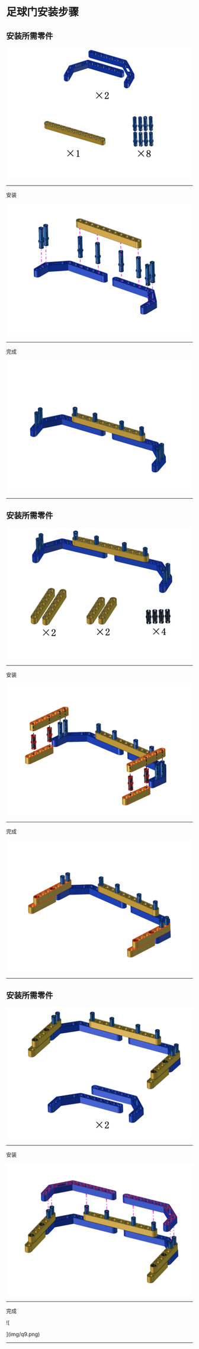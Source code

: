 # 足球门安装步骤

## 安装所需零件

![img](img/0fc16ff134aa3503319d4101362338d8.png)

------

安装

![img](img/1bd86df44aba070fea465a1da26df9e9.png)

------

完成

![img](img/f3749804b3ac033cfdd7b4423ddea660.png)

------

## 安装所需零件

![img](img/8d3f4c81812931c8cb3140c5fc33aa1a.png)

------

安装

![img](img/dcc81f3f50258615595745676921b34c.png)

------

完成

![img](img/567e873c86303e9e7ef0f6c919ae8fac.png)

------

## 安装所需零件

![img](img/99d485c0ce81fe195bd9d4282403b8f1.png)

------

安装

![img](img/5d749f5431468ffc7be947dfafd68223.png)

------

完成

![

](img/q9.png)

------

